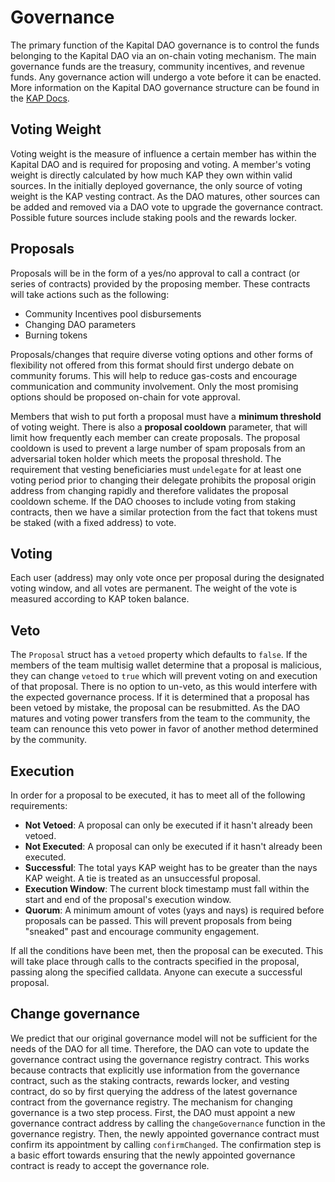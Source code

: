 # Governance

The primary function of the Kapital DAO governance is to control the funds belonging to the Kapital DAO via an on-chain voting mechanism. The main governance funds are the treasury, community incentives, and revenue funds. Any governance action will undergo a vote before it can be enacted. More information on the Kapital DAO governance structure can be found in the [KAP Docs](https://docs.kapital.gg/games-and-operations/treasury).

## Voting Weight

Voting weight is the measure of influence a certain member has within the Kapital DAO and is required for proposing and voting. A member's voting weight is directly calculated by how much KAP they own within valid sources. In the initially deployed governance, the only source of voting weight is the KAP vesting contract. As the DAO matures, other sources can be added and removed via a DAO vote to upgrade the governance contract. Possible future sources include staking pools and the rewards locker.

## Proposals

Proposals will be in the form of a yes/no approval to call a contract (or series of contracts) provided by the proposing member. These contracts will take actions such as the following:

 - Community Incentives pool disbursements
 - Changing DAO parameters
 - Burning tokens

Proposals/changes that require diverse voting options and other forms of flexibility not offered from this format should first undergo debate on community forums. This will help to reduce gas-costs and encourage communication and community involvement. Only the most promising options should be proposed on-chain for vote approval.

Members that wish to put forth a proposal must have a **minimum threshold** of voting weight. There is also a **proposal cooldown** parameter, that will limit how frequently each member can create proposals. The proposal cooldown is used to prevent a large number of spam proposals from an adversarial token holder which meets the proposal threshold. The requirement that vesting beneficiaries must `undelegate` for at least one voting period prior to changing their delegate prohibits the proposal origin address from changing rapidly and therefore validates the proposal cooldown scheme. If the DAO chooses to include voting from staking contracts, then we have a similar protection from the fact that tokens must be staked (with a fixed address) to vote.

## Voting

Each user (address) may only vote once per proposal during the designated voting window, and all votes are permanent. The weight of the vote is measured according to KAP token balance.

## Veto

The `Proposal` struct has a `vetoed` property which defaults to `false`. If the members of the team multisig wallet determine that a proposal is malicious, they can change `vetoed` to `true` which will prevent voting on and execution of that proposal. There is no option to un-veto, as this would interfere with the expected governance process. If it is determined that a proposal has been vetoed by mistake, the proposal can be resubmitted. As the DAO matures and voting power transfers from the team to the community, the team can renounce this veto power in favor of another method determined by the community.

## Execution

In order for a proposal to be executed, it has to meet all of the following requirements:

 - **Not Vetoed**: A proposal can only be executed if it hasn't already been vetoed.
 - **Not Executed**: A proposal can only be executed if it hasn't already been executed.
 - **Successful**: The total yays KAP weight has to be greater than the nays KAP weight. A tie is treated as an unsuccessful proposal.
 - **Execution Window**: The current block timestamp must fall within the start and end of the proposal's execution window.
 - **Quorum**: A minimum amount of votes (yays and nays) is required before proposals can be passed. This will prevent proposals from being "sneaked" past and encourage community engagement.

If all the conditions have been met, then the proposal can be executed. This will take place through calls to the contracts specified in the proposal, passing along the specified calldata. Anyone can execute a successful proposal.

## Change governance

We predict that our original governance model will not be sufficient for the needs of the DAO for all time. Therefore, the DAO can vote to update the governance contract using the governance registry contract. This works because contracts that explicitly use information from the governance contract, such as the staking contracts, rewards locker, and vesting contract, do so by first querying the address of the latest governance contract from the governance registry. The mechanism for changing governance is a two step process. First, the DAO must appoint a new governance contract address by calling the `changeGovernance` function in the governance registry. Then, the newly appointed governance contract must confirm its appointment by calling `confirmChanged`. The confirmation step is a basic effort towards ensuring that the newly appointed governance contract is ready to accept the governance role.
